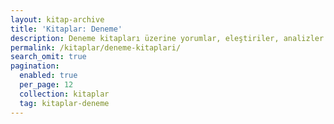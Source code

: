 ```yaml
---
layout: kitap-archive
title: 'Kitaplar: Deneme'
description: Deneme kitapları üzerine yorumlar, eleştiriler, analizler
permalink: /kitaplar/deneme-kitaplari/
search_omit: true
pagination: 
  enabled: true
  per_page: 12
  collection: kitaplar
  tag: kitaplar-deneme
---
```


